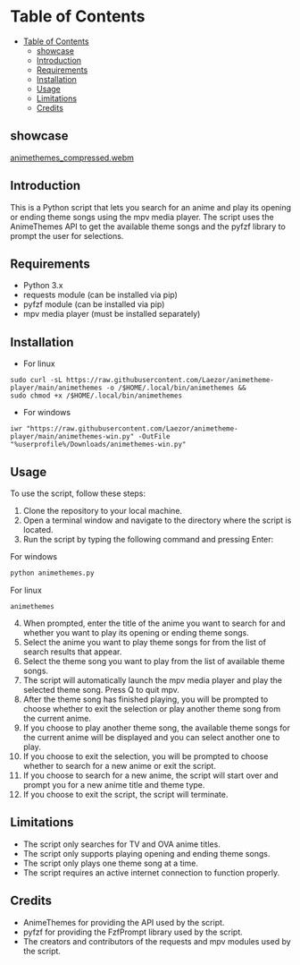 # Table of Contents

- [Table of Contents](#table-of-contents)
  - [showcase](#showcase)
  - [Introduction](#introduction)
  - [Requirements](#requirements)
  - [Installation](#installation)
  - [Usage](#usage)
  - [Limitations](#limitations)
  - [Credits](#credits)
  
## showcase

[animethemes_compressed.webm](https://user-images.githubusercontent.com/32393101/229285478-f8077f5d-c109-4423-b1dc-13daef15310c.webm)


## Introduction

This is a Python script that lets you search for an anime and play its opening or ending theme songs using the mpv media player. The script uses the AnimeThemes API to get the available theme songs and the pyfzf library to prompt the user for selections.

## Requirements

- Python 3.x
- requests module (can be installed via pip)
- pyfzf module (can be installed via pip)
- mpv media player (must be installed separately)


## Installation

- For linux

```
sudo curl -sL https://raw.githubusercontent.com/Laezor/animetheme-player/main/animethemes -o /$HOME/.local/bin/animethemes &&
sudo chmod +x /$HOME/.local/bin/animethemes
```

- For windows

```
iwr "https://raw.githubusercontent.com/Laezor/animetheme-player/main/animethemes-win.py" -OutFile "%userprofile%/Downloads/animethemes-win.py"
```

## Usage

To use the script, follow these steps:

1. Clone the repository to your local machine.
2. Open a terminal window and navigate to the directory where the script is located.
3. Run the script by typing the following command and pressing Enter:

For windows

```python
python animethemes.py
```
For linux
```
animethemes
```

4. When prompted, enter the title of the anime you want to search for and whether you want to play its opening or ending theme songs.
5. Select the anime you want to play theme songs for from the list of search results that appear.
6. Select the theme song you want to play from the list of available theme songs.
7. The script will automatically launch the mpv media player and play the selected theme song. Press Q to quit mpv.
8. After the theme song has finished playing, you will be prompted to choose whether to exit the selection or play another theme song from the current anime.
9. If you choose to play another theme song, the available theme songs for the current anime will be displayed and you can select another one to play.
10. If you choose to exit the selection, you will be prompted to choose whether to search for a new anime or exit the script.
11. If you choose to search for a new anime, the script will start over and prompt you for a new anime title and theme type.
12. If you choose to exit the script, the script will terminate.

## Limitations

- The script only searches for TV and OVA anime titles.
- The script only supports playing opening and ending theme songs.
- The script only plays one theme song at a time.
- The script requires an active internet connection to function properly.

## Credits

- AnimeThemes for providing the API used by the script.
- pyfzf for providing the FzfPrompt library used by the script.
- The creators and contributors of the requests and mpv modules used by the script.
